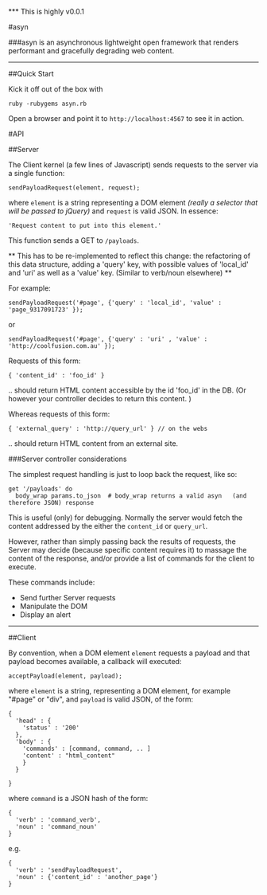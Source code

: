 *** This is highly v0.0.1

#asyn

###asyn is an asynchronous lightweight open framework that renders performant and gracefully degrading web content.

---

##Quick Start

Kick it off out of the box with

    ruby -rubygems asyn.rb

Open a browser and point it to `http://localhost:4567` to see it in action.

#API

##Server

The Client kernel (a few lines of Javascript) sends requests to the server via a single function:

    sendPayloadRequest(element, request);

where `element` is a string representing a DOM element _(really a selector that will be passed to jQuery)_ and `request` is valid JSON.  In essence:

    'Request content to put into this element.'

This function sends a GET to `/payloads`.

** This has to be re-implemented to reflect this change: the refactoring of this data structure,
adding a 'query' key, with possible values of 'local_id' and 'uri' as well as a 'value' key.  (Similar to verb/noun elsewhere) **

For example:

    sendPayloadRequest('#page', {'query' : 'local_id', 'value' : 'page_9317091723' });

or

    sendPayloadRequest('#page', {'query' : 'uri' , 'value' : 'http://coolfusion.com.au' });

Requests of this form:

    { 'content_id' : 'foo_id' }

.. should return HTML content accessible by the id 'foo_id' in the DB.  (Or however your controller decides to return this content.  )


Whereas requests of this form:

    { 'external_query' : 'http://query_url' } // on the webs

.. should return HTML content from an external site.

###Server controller considerations

The simplest request handling is just to loop back the request, like so:

    get '/payloads' do
      body_wrap params.to_json  # body_wrap returns a valid asyn   (and therefore JSON) response

This is useful (only) for debugging.  Normally the server would fetch the content addressed by the either the `content_id` or `query_url`.

However, rather than simply passing back the results of requests, the Server may decide (because specific content requires it) to massage the content of the response, and/or provide a list of commands for the client to execute.

These commands include:

* Send further Server requests
* Manipulate the DOM
* Display an alert

---

##Client

By convention, when a DOM element `element` requests a payload and that payload becomes available, a callback will executed:

    acceptPayload(element, payload);

where `element` is a string, representing a DOM element, for example "#page" or "div", and `payload` is valid JSON, of the form:

    {
      'head' : {
        'status' : '200'
      },
      'body' : {
        'commands' : [command, command, .. ]
        'content' : "html_content"
        }
      }

    }

where `command` is a JSON hash of the form:

    {
      'verb' : 'command_verb',
      'noun' : 'command_noun'
    }

e.g.

    {
      'verb' : 'sendPayloadRequest',
      'noun' : {'content_id' : 'another_page'}
    }

